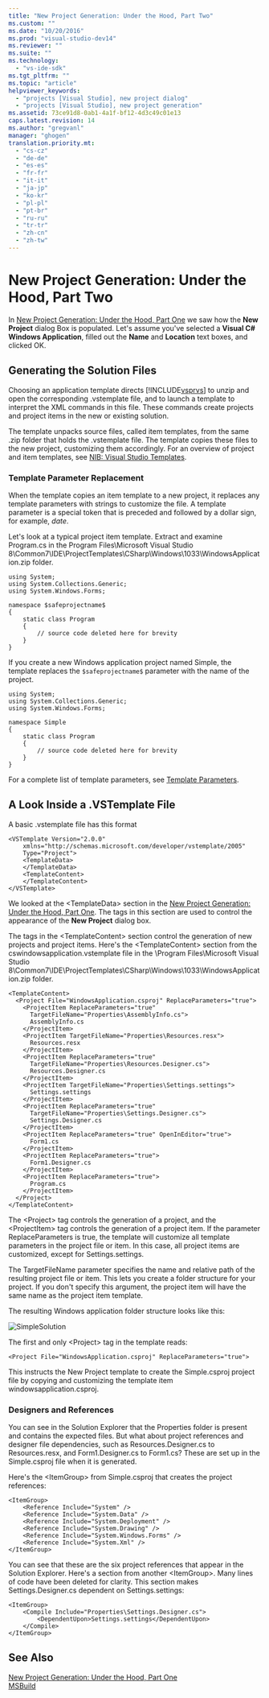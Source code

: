 ```yaml
---
title: "New Project Generation: Under the Hood, Part Two"
ms.custom: ""
ms.date: "10/20/2016"
ms.prod: "visual-studio-dev14"
ms.reviewer: ""
ms.suite: ""
ms.technology: 
  - "vs-ide-sdk"
ms.tgt_pltfrm: ""
ms.topic: "article"
helpviewer_keywords: 
  - "projects [Visual Studio], new project dialog"
  - "projects [Visual Studio], new project generation"
ms.assetid: 73ce91d8-0ab1-4a1f-bf12-4d3c49c01e13
caps.latest.revision: 14
ms.author: "gregvanl"
manager: "ghogen"
translation.priority.mt: 
  - "cs-cz"
  - "de-de"
  - "es-es"
  - "fr-fr"
  - "it-it"
  - "ja-jp"
  - "ko-kr"
  - "pl-pl"
  - "pt-br"
  - "ru-ru"
  - "tr-tr"
  - "zh-cn"
  - "zh-tw"
---
```

# New Project Generation: Under the Hood, Part Two
In [New Project Generation: Under the Hood, Part One](../../extensibility/internals/new-project-generation--under-the-hood--part-one.md) we saw how the **New Project** dialog Box is populated. Let's assume you've selected a **Visual C# Windows Application**, filled out the **Name** and **Location** text boxes, and clicked OK.  
  
## Generating the Solution Files  
 Choosing an application template directs [!INCLUDE[vsprvs](../../code-quality/includes/vsprvs_md.md)] to unzip and open the corresponding .vstemplate file, and to launch a template to interpret the XML commands in this file. These commands create projects and project items in the new or existing solution.  
  
 The template unpacks source files, called item templates, from the same .zip folder that holds the .vstemplate file. The template copies these files to the new project, customizing them accordingly. For an overview of project and item templates, see [NIB: Visual Studio Templates](http://msdn.microsoft.com/en-us/141fccaa-d68f-4155-822b-27f35dd94041).  
  
### Template Parameter Replacement  
 When the template copies an item template to a new project, it replaces any template parameters with strings to customize the file. A template parameter is a special token that is preceded and followed by a dollar sign, for example, $date$.  
  
 Let's look at a typical project item template. Extract and examine Program.cs in the Program Files\Microsoft Visual Studio 8\Common7\IDE\ProjectTemplates\CSharp\Windows\1033\WindowsApplication.zip folder.  
  
```  
using System;  
using System.Collections.Generic;  
using System.Windows.Forms;  
  
namespace $safeprojectname$  
{  
    static class Program  
    {  
        // source code deleted here for brevity  
    }  
}  
```  
  
 If you create a new Windows application project named Simple, the template replaces the `$safeprojectname$` parameter with the name of the project.  
  
```  
using System;  
using System.Collections.Generic;  
using System.Windows.Forms;  
  
namespace Simple  
{  
    static class Program  
    {  
        // source code deleted here for brevity  
    }  
}  
```  
  
 For a complete list of template parameters, see [Template Parameters](../../ide/template-parameters.md).  
  
## A Look Inside a .VSTemplate File  
 A basic .vstemplate file has this format  
  
```  
<VSTemplate Version="2.0.0"     xmlns="http://schemas.microsoft.com/developer/vstemplate/2005"     Type="Project">  
    <TemplateData>  
    </TemplateData>  
    <TemplateContent>  
    </TemplateContent>  
</VSTemplate>  
```  
  
 We looked at the \<TemplateData> section in the [New Project Generation: Under the Hood, Part One](../../extensibility/internals/new-project-generation--under-the-hood--part-one.md). The tags in this section are used to control the appearance of the **New Project** dialog box.  
  
 The tags in the \<TemplateContent> section control the generation of new projects and project items. Here's the \<TemplateContent> section from the cswindowsapplication.vstemplate file in the \Program Files\Microsoft Visual Studio 8\Common7\IDE\ProjectTemplates\CSharp\Windows\1033\WindowsApplication.zip folder.  
  
```  
<TemplateContent>  
  <Project File="WindowsApplication.csproj" ReplaceParameters="true">  
    <ProjectItem ReplaceParameters="true"  
      TargetFileName="Properties\AssemblyInfo.cs">  
      AssemblyInfo.cs  
    </ProjectItem>  
    <ProjectItem TargetFileName="Properties\Resources.resx">  
      Resources.resx  
    </ProjectItem>  
    <ProjectItem ReplaceParameters="true"       TargetFileName="Properties\Resources.Designer.cs">  
      Resources.Designer.cs  
    </ProjectItem>  
    <ProjectItem TargetFileName="Properties\Settings.settings">  
      Settings.settings  
    </ProjectItem>  
    <ProjectItem ReplaceParameters="true"       TargetFileName="Properties\Settings.Designer.cs">  
      Settings.Designer.cs  
    </ProjectItem>  
    <ProjectItem ReplaceParameters="true" OpenInEditor="true">  
      Form1.cs  
    </ProjectItem>  
    <ProjectItem ReplaceParameters="true">  
      Form1.Designer.cs  
    </ProjectItem>  
    <ProjectItem ReplaceParameters="true">  
      Program.cs  
    </ProjectItem>  
  </Project>  
</TemplateContent>  
```  
  
 The \<Project> tag controls the generation of a project, and the \<ProjectItem> tag controls the generation of a project item. If the parameter ReplaceParameters is true, the template will customize all template parameters in the project file or item. In this case, all project items are customized, except for Settings.settings.  
  
 The TargetFileName parameter specifies the name and relative path of the resulting project file or item. This lets you create a folder structure for your project. If you don't specify this argument, the project item will have the same name as the project item template.  
  
 The resulting Windows application folder structure looks like this:  
  
 ![SimpleSolution](../../extensibility/internals/media/simplesolution.png "SimpleSolution")  
  
 The first and only \<Project> tag in the template reads:  
  
```  
<Project File="WindowsApplication.csproj" ReplaceParameters="true">  
```  
  
 This instructs the New Project template to create the Simple.csproj project file by copying and customizing the template item windowsapplication.csproj.  
  
### Designers and References  
 You can see in the Solution Explorer that the Properties folder is present and contains the expected files. But what about project references and designer file dependencies, such as Resources.Designer.cs to Resources.resx, and Form1.Designer.cs to Form1.cs?  These are set up in the Simple.csproj file when it is generated.  
  
 Here's the \<ItemGroup> from Simple.csproj that creates the project references:  
  
```  
<ItemGroup>  
    <Reference Include="System" />  
    <Reference Include="System.Data" />  
    <Reference Include="System.Deployment" />  
    <Reference Include="System.Drawing" />  
    <Reference Include="System.Windows.Forms" />  
    <Reference Include="System.Xml" />  
</ItemGroup>  
```  
  
 You can see that these are the six project references that appear in the Solution Explorer. Here's a section from another \<ItemGroup>. Many lines of code have been deleted for clarity. This section makes Settings.Designer.cs dependent on Settings.settings:  
  
```  
<ItemGroup>  
    <Compile Include="Properties\Settings.Designer.cs">  
        <DependentUpon>Settings.settings</DependentUpon>  
    </Compile>  
</ItemGroup>  
```  
  
## See Also  
 [New Project Generation: Under the Hood, Part One](../../extensibility/internals/new-project-generation--under-the-hood--part-one.md)  
 [MSBuild](../../msbuild/msbuild1.md)